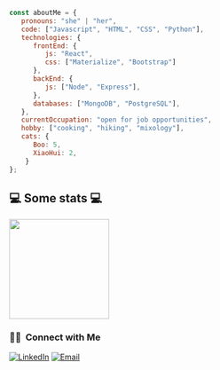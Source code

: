 ```javascript
const aboutMe = {
   pronouns: "she" | "her",
   code: ["Javascript", "HTML", "CSS", "Python"],
   technologies: {
      frontEnd: {
         js: "React",
         css: ["Materialize", "Bootstrap"]
      },
      backEnd: {
         js: ["Node", "Express"],
      },
      databases: ["MongoDB", "PostgreSQL"],
   },
   currentOccupation: "open for job opportunities",
   hobby: ["cooking", "hiking", "mixology"],
   cats: {
      Boo: 5,
      XiaoHui: 2,
    }
};
```
<h2>💻 Some stats 💻</h2>

<a href="https://github.com/qingge-yu">
<!--   <img height="180em" src="https://github-readme-stats.vercel.app/api?username=qingge-yu&theme=buefy&show_icons=true" /> -->
  <img height="180em" src="https://github-readme-stats.vercel.app/api/top-langs/?username=qingge-yu&theme=buefy&layout=compact" />
</a>

</br>
<h3> 🤝🏻 &nbsp;Connect with Me </h3>

<p>
<a href="https://www.linkedin.com/in/maggie-yu-se"><img alt="LinkedIn" src="https://img.shields.io/badge/LinkedIn-maggie--yu--se-blue?style=flat-square&logo=linkedin"></a>
<a href="maggieqgg@gmail.com"><img alt="Email" src="https://img.shields.io/badge/Email-maggieqgg@gmail.com-blue?style=flat-square&logo=gmail"></a>
</p>

